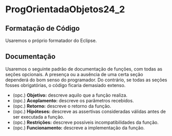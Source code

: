 # ProgOrientadaObjetos24_2

## Formatação de Código

Usaremos o próprio formatador do Eclipse.

## Documentação

Usaremos o seguinte padrão de documentação de funções, com todas as seções opcionais. A presença ou a ausência de uma certa seção dependerá do bom senso do programador.
Do contrário, se todas as seções fosses obrigatórias, o código ficaria demasiado extenso.

- (opc.) **Objetivo:** descreve aquilo que a função realiza.
- (opc.) **Acoplamento:** descreve os parâmetros recebidos.
- (opc.) **Retorno:** descreve o retorno da função.
- (opc.) **Hipóteses:** descreve as assertivas consideradas válidas antes de ser executada a função.
- (opc.) **Restrições:** descreve possíveis incompatibilidades da função.
- (opc.) **Funcionamento:** descreve a implementação da função.
